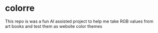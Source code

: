 # colorre

This repo is was a fun AI assisted project to help me take RGB values from art books and test them as website color themes